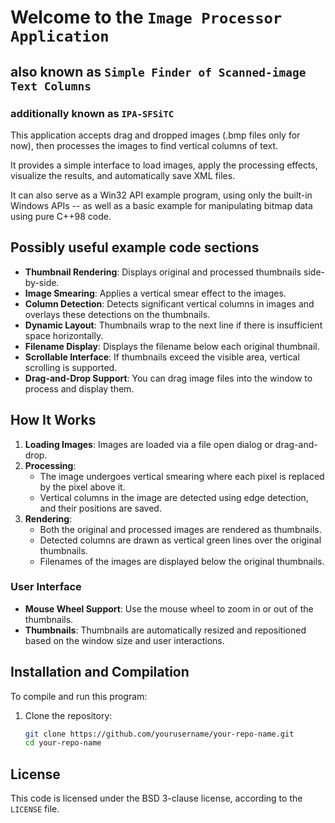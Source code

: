 # Welcome to the `Image Processor Application`
## also known as `Simple Finder of Scanned-image Text Columns`
### additionally known as `IPA-SFSiTC`

This application accepts drag and dropped images (.bmp files only for now), then processes the images to find vertical columns of text.

It provides a simple interface to load images, apply the processing effects, visualize the results, and automatically save XML files.

It can also serve as a Win32 API example program, using only the built-in Windows APIs -- as well as a basic example for manipulating
bitmap data using pure C++98 code.

## Possibly useful example code sections

- **Thumbnail Rendering**: Displays original and processed thumbnails side-by-side.
- **Image Smearing**: Applies a vertical smear effect to the images.
- **Column Detection**: Detects significant vertical columns in images and overlays these detections on the thumbnails.
- **Dynamic Layout**: Thumbnails wrap to the next line if there is insufficient space horizontally.
- **Filename Display**: Displays the filename below each original thumbnail.
- **Scrollable Interface**: If thumbnails exceed the visible area, vertical scrolling is supported.
- **Drag-and-Drop Support**: You can drag image files into the window to process and display them.

## How It Works

1. **Loading Images**: Images are loaded via a file open dialog or drag-and-drop.
2. **Processing**: 
    - The image undergoes vertical smearing where each pixel is replaced by the pixel above it.
    - Vertical columns in the image are detected using edge detection, and their positions are saved.
3. **Rendering**: 
    - Both the original and processed images are rendered as thumbnails.
    - Detected columns are drawn as vertical green lines over the original thumbnails.
    - Filenames of the images are displayed below the original thumbnails.

### User Interface

- **Mouse Wheel Support**: Use the mouse wheel to zoom in or out of the thumbnails.
- **Thumbnails**: Thumbnails are automatically resized and repositioned based on the window size and user interactions.

## Installation and Compilation

To compile and run this program:

1. Clone the repository:
   ```bash
   git clone https://github.com/yourusername/your-repo-name.git
   cd your-repo-name

## License
This code is licensed under the BSD 3-clause license, according to the `LICENSE` file.
